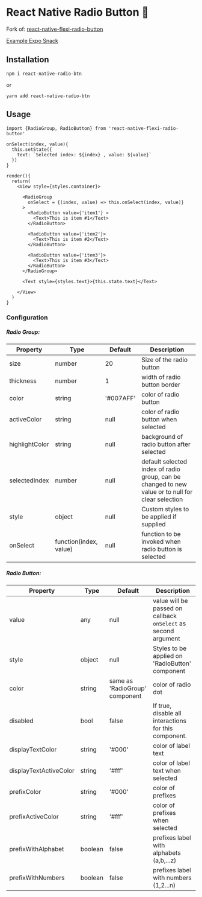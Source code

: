 # React Native Radio Button 🚧

Fork of: [react-native-flexi-radio-button](https://github.com/thegamenicorus/react-native-flexi-radio-button)

[Example Expo Snack](https://snack.expo.io/@i_shankar/react-native-radio-btn)

## Installation
```
npm i react-native-radio-btn
```
or
```
yarn add react-native-radio-btn
```

## Usage

```
import {RadioGroup, RadioButton} from 'react-native-flexi-radio-button'

onSelect(index, value){
  this.setState({
    text: `Selected index: ${index} , value: ${value}`
  })
}

render(){
  return(
    <View style={styles.container}>
    
      <RadioGroup
        onSelect = {(index, value) => this.onSelect(index, value)}
      >
        <RadioButton value={'item1'} >
          <Text>This is item #1</Text>
        </RadioButton>

        <RadioButton value={'item2'}>
          <Text>This is item #2</Text>
        </RadioButton>

        <RadioButton value={'item3'}>
          <Text>This is item #3</Text>
        </RadioButton>
      </RadioGroup>
      
      <Text style={styles.text}>{this.state.text}</Text>
      
    </View>
  )
}
```

### Configuration
##### Radio Group:
| Property | Type | Default | Description |
|---------------|----------|-------------|----------------------------------------------------------------|
| size | number | 20 | Size of the radio button |
| thickness | number | 1 | width of radio button border |
| color | string | '#007AFF' | color of radio button |
| activeColor | string | null | color of radio button when selected|
| highlightColor | string | null | background of radio button after selected |
| selectedIndex | number | null | default selected index of radio group, can be changed to new value or to null for clear selection  |
| style | object | null | Custom styles to be applied if supplied |
| onSelect | function(index, value) | null | function to be invoked when radio button is selected |

##### Radio Button:

| Property | Type | Default | Description |
|-----------|--------|---------|--------------------------------------------|
| value | any |  null | value will be passed on callback `onSelect` as second argument  |
| style | object | null | Styles to be applied on 'RadioButton' component |
| color | string |  same as 'RadioGroup' component | color of radio dot  |
| disabled | bool |  false | If true, disable all interactions for this component.  |
| displayTextColor | string | '#000' | color of label text |
| displayTextActiveColor | string | '#fff' | color of label text when selected |
| prefixColor | string | '#000' | color of prefixes |
| prefixActiveColor | string | '#fff' | color of prefixes when selected |
| prefixWithAlphabet | boolean | false | prefixes label with alphabets (a,b,...z) |
| prefixWithNumbers | boolean | false | prefixes label with numbers (1,2...n) |
